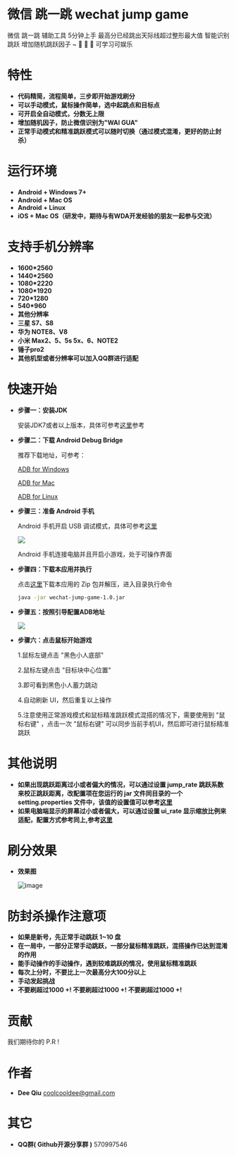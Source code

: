 # 微信 跳一跳 wechat jump game
微信 跳一跳 辅助工具 5分钟上手 最高分已经跳出天际线超过整形最大值 智能识别跳跃 增加随机跳跃因子  ~ 👻 👻 👻  可学习可娱乐

特性
===
- __代码精简，流程简单，三步即开始游戏刷分__　
- __可以手动模式，鼠标操作简单，选中起跳点和目标点__
- __可开启全自动模式，分数无上限__　
- __增加随机因子，防止微信识别为"WAI GUA"__
- __正常手动模式和精准跳跃模式可以随时切换（通过模式混淆，更好的防止封杀）__

运行环境
====
- __Android + Windows 7+__　
- __Android + Mac OS__
- __Android + Linux__
- __iOS + Mac OS（研发中，期待与有WDA开发经验的朋友一起参与交流）__

支持手机分辨率
=======
- __1600*2560__　
- __1440*2560__
- __1080*2220__
- __1080*1920__
- __720*1280__
- __540*960__
- __其他分辨率__
- __三星 S7、S8__
- __华为 NOTE8、V8__
- __小米 Max2、5、5s 5x、6、NOTE2__
- __锤子pro2__
- __其他机型或者分辨率可以加入QQ群进行适配__



快速开始
======
- __步骤一：安装JDK__

    安装JDK7或者以上版本，具体可参考[这里](https://www.cnblogs.com/takeyblogs/p/7457913.html)参考

- __步骤二：下载 Android Debug Bridge__

    推荐下载地址，可参考：

    [ADB for Windows](https://dl.google.com/android/repository/platform-tools-latest-windows.zip)

    [ADB for Mac](https://dl.google.com/android/repository/platform-tools-latest-darwin.zip)

    [ADB for Linux](https://dl.google.com/android/repository/platform-tools-latest-linux.zip)

- __步骤三：准备 Android 手机__

    Android 手机开启 USB 调试模式，具体可参考[这里](https://jingyan.baidu.com/article/0eb457e50b99d003f0a9055f.html)

    ![](https://raw.githubusercontent.com/dee1024/jump-jump-game/master/doc/androiddebug.png)


    Android 手机连接电脑并且开启小游戏，处于可操作界面

- __步骤四：下载本应用并执行__

    点击[这里](https://github.com/coolcooldee/wechat-jump-game/archive/master.zip)下载本应用的 Zip 包并解压，进入目录执行命令
    ```bash
    java -jar wechat-jump-game-1.0.jar
    ```

- __步骤五：按照引导配置ADB地址__

    ![](https://raw.githubusercontent.com/dee1024/jump-jump-game/master/doc/adb-setting.png)

- __步骤六：点击鼠标开始游戏__

    1.鼠标左键点击 "黑色小人底部"

    2.鼠标左键点击 "目标块中心位置"

    3.即可看到黑色小人蓄力跳动

    4.自动刷新 UI，然后重复以上操作

    5.注意使用正常游戏模式和鼠标精准跳跃模式混搭的情况下，需要使用到 "鼠标右键" ，点击一次 "鼠标右键" 可以同步当前手机UI，然后即可进行鼠标精准跳跃

其他说明
====
- __如果出现跳跃距离过小或者偏大的情况，可以通过设置 jump_rate 跳跃系数来校正跳跃距离，改配置项在您运行的 jar 文件同目录的一个setting.properties 文件中，该值的设置值可以参考[这里](https://github.com/coolcooldee/wechat-jump-jump-game/blob/master/doc/readme.txt)__
- __如果电脑端显示的屏幕过小或者偏大，可以通过设置 ui_rate 显示缩放比例来适配，配置方式参考同上,参考[这里](https://github.com/coolcooldee/wechat-jump-jump-game/blob/master/doc/readme.txt)__

刷分效果
====
- __效果图__

    ![image](https://raw.githubusercontent.com/dee1024/jump-jump-game/master/doc/demo.gif)


防封杀操作注意项
========

- __如果是新号，先正常手动跳跃 1~10 盘__
- __在一局中，一部分正常手动跳跃，一部分鼠标精准跳跃，混搭操作已达到混淆的作用__
- __能手动操作的手动操作，遇到较难跳跃的情况，使用鼠标精准跳跃__
- __每次上分时，不要比上一次最高分大100分以上__
- __手动发起挑战__
- __不要刷超过1000 +! 不要刷超过1000 +! 不要刷超过1000 +!__

贡献
===
我们期待你的 P.R !

作者
===
* __Dee Qiu__ <coolcooldee@gmail.com>

其它
===
* __QQ群( Github开源分享群 )__ 570997546





